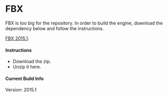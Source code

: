 FBX
===========================

FBX is too big for the repository. In order to build the engine, download the dependency below and follow the instructions.

[FBX 2015.1](https://www.dropbox.com/s/m2o3memfo4f7dqo/FBX.zip?dl=0).

#### Instructions

* Download the zip.
* Unzip it here.

#### Current Build Info

Version: 2015.1
